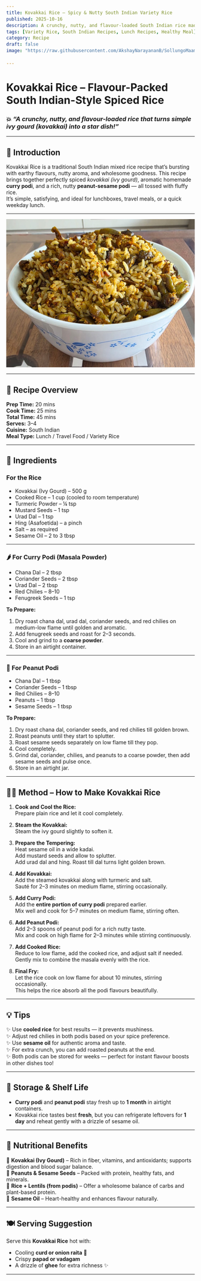```yaml
---
title: Kovakkai Rice – Spicy & Nutty South Indian Variety Rice  
published: 2025-10-16  
description: A crunchy, nutty, and flavour-loaded South Indian rice made with kovakkai, homemade curry podi, and peanut-sesame powder — a wholesome and aromatic meal perfect for lunchboxes or weekend lunch!  
tags: [Variety Rice, South Indian Recipes, Lunch Recipes, Healthy Meal]  
category: Recipe  
draft: false  
image: "https://raw.githubusercontent.com/AkshayNarayananB/SollungoMaami/master/images/Kovakkai-rice.jpg" 

---
```


# Kovakkai Rice – Flavour-Packed South Indian-Style Spiced Rice  

### 💥 *“A crunchy, nutty, and flavour-loaded rice that turns simple ivy gourd (kovakkai) into a star dish!”*  

---

## 🌿 Introduction  
Kovakkai Rice is a traditional South Indian mixed rice recipe that’s bursting with earthy flavours, nutty aroma, and wholesome goodness. This recipe brings together perfectly spiced *kovakkai (ivy gourd)*, aromatic homemade **curry podi**, and a rich, nutty **peanut-sesame podi** — all tossed with fluffy rice.  
It’s simple, satisfying, and ideal for lunchboxes, travel meals, or a quick weekday lunch.  

---

![Akki Roti](https://raw.githubusercontent.com/AkshayNarayananB/SollungoMaami/master/images/Kovakkai-rice.jpg)

---
## 🍛 Recipe Overview  

**Prep Time:** 20 mins  
**Cook Time:** 25 mins  
**Total Time:** 45 mins  
**Serves:** 3–4  
**Cuisine:** South Indian  
**Meal Type:** Lunch / Travel Food / Variety Rice  

---

## 🧂 Ingredients  

### For the Rice  
- Kovakkai (Ivy Gourd) – 500 g  
- Cooked Rice – 1 cup (cooled to room temperature)  
- Turmeric Powder – ¼ tsp  
- Mustard Seeds – 1 tsp  
- Urad Dal – 1 tsp  
- Hing (Asafoetida) – a pinch  
- Salt – as required  
- Sesame Oil – 2 to 3 tbsp  

---

### 🌶️ For Curry Podi (Masala Powder)  
- Chana Dal – 2 tbsp  
- Coriander Seeds – 2 tbsp  
- Urad Dal – 2 tbsp  
- Red Chilies – 8–10  
- Fenugreek Seeds – 1 tsp  

**To Prepare:**  
1. Dry roast chana dal, urad dal, coriander seeds, and red chilies on medium-low flame until golden and aromatic.  
2. Add fenugreek seeds and roast for 2–3 seconds.  
3. Cool and grind to a **coarse powder**.  
4. Store in an airtight container.  

---

### 🥜 For Peanut Podi  
- Chana Dal – 1 tbsp  
- Coriander Seeds – 1 tbsp  
- Red Chilies – 8–10  
- Peanuts – 1 tbsp  
- Sesame Seeds – 1 tbsp  

**To Prepare:**  
1. Dry roast chana dal, coriander seeds, and red chilies till golden brown.  
2. Roast peanuts until they start to splutter.  
3. Roast sesame seeds separately on low flame till they pop.  
4. Cool completely.  
5. Grind dal, coriander, chilies, and peanuts to a coarse powder, then add sesame seeds and pulse once.  
6. Store in an airtight jar.  

---

## 👩‍🍳 Method – How to Make Kovakkai Rice  

1. **Cook and Cool the Rice:**  
   Prepare plain rice and let it cool completely.  

2. **Steam the Kovakkai:**  
   Steam the ivy gourd slightly to soften it.  

3. **Prepare the Tempering:**  
   Heat sesame oil in a wide kadai.  
   Add mustard seeds and allow to splutter.  
   Add urad dal and hing. Roast till dal turns light golden brown.  

4. **Add Kovakkai:**  
   Add the steamed kovakkai along with turmeric and salt.  
   Sauté for 2–3 minutes on medium flame, stirring occasionally.  

5. **Add Curry Podi:**  
   Add the **entire portion of curry podi** prepared earlier.  
   Mix well and cook for 5–7 minutes on medium flame, stirring often.  

6. **Add Peanut Podi:**  
   Add 2–3 spoons of peanut podi for a rich nutty taste.  
   Mix and cook on high flame for 2–3 minutes while stirring continuously.  

7. **Add Cooked Rice:**  
   Reduce to low flame, add the cooked rice, and adjust salt if needed.  
   Gently mix to combine the masala evenly with the rice.  

8. **Final Fry:**  
   Let the rice cook on low flame for about 10 minutes, stirring occasionally.  
   This helps the rice absorb all the podi flavours beautifully.  

---

## 💡 Tips  
✨ Use **cooled rice** for best results — it prevents mushiness.  
✨ Adjust red chilies in both podis based on your spice preference.  
✨ Use **sesame oil** for authentic aroma and taste.  
✨ For extra crunch, you can add roasted peanuts at the end.  
✨ Both podis can be stored for weeks — perfect for instant flavour boosts in other dishes too!  

---

## 🧺 Storage & Shelf Life  
- **Curry podi** and **peanut podi** stay fresh up to **1 month** in airtight containers.  
- Kovakkai rice tastes best **fresh**, but you can refrigerate leftovers for **1 day** and reheat gently with a drizzle of sesame oil.  

---

## 💪 Nutritional Benefits  
🌿 **Kovakkai (Ivy Gourd)** – Rich in fiber, vitamins, and antioxidants; supports digestion and blood sugar balance.  
🥜 **Peanuts & Sesame Seeds** – Packed with protein, healthy fats, and minerals.  
🌾 **Rice + Lentils (from podis)** – Offer a wholesome balance of carbs and plant-based protein.  
💛 **Sesame Oil** – Heart-healthy and enhances flavour naturally.  

---

## 🍽️ Serving Suggestion  
Serve this **Kovakkai Rice** hot with:  
- Cooling **curd or onion raita** 🥣  
- Crispy **papad or vadagam**  
- A drizzle of **ghee** for extra richness ✨  

---

